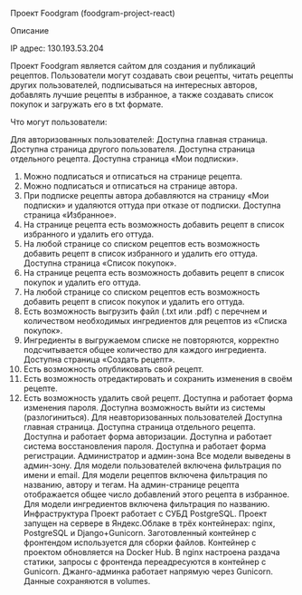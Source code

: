 Проект Foodgram (foodgram-project-react)

Описание

IP адрес: 130.193.53.204



Проект Foodgram является сайтом для создания и публикаций рецептов.
Пользователи могут создавать свои рецепты, читать рецепты других пользователей, подписываться на интересных авторов, добавлять лучшие рецепты в избранное, а также создавать список покупок и загружать его в txt формате.

Что могут пользователи:

Для авторизованных пользователей:
Доступна главная страница.
Доступна страница другого пользователя.
Доступна страница отдельного рецепта.
Доступна страница «Мои подписки».
1. Можно подписаться и отписаться на странице рецепта.
2. Можно подписаться и отписаться на странице автора.
3. При подписке рецепты автора добавляются на страницу «Мои подписки» и удаляются оттуда при отказе от подписки.
Доступна страница «Избранное».
1. На странице рецепта есть возможность добавить рецепт в список избранного и удалить его оттуда.
2. На любой странице со списком рецептов есть возможность добавить рецепт в список избранного и удалить его оттуда.
Доступна страница «Список покупок».
1. На странице рецепта есть возможность добавить рецепт в список покупок и удалить его оттуда.
2. На любой странице со списком рецептов есть возможность добавить рецепт в список покупок и удалить его оттуда.
3. Есть возможность выгрузить файл (.txt или .pdf) с перечнем и количеством необходимых ингредиентов для рецептов из «Списка покупок».
4. Ингредиенты в выгружаемом списке не повторяются, корректно подсчитывается общее количество для каждого ингредиента.
Доступна страница «Создать рецепт».
1. Есть возможность опубликовать свой рецепт.
2. Есть возможность отредактировать и сохранить изменения в своём рецепте.
3. Есть возможность удалить свой рецепт.
Доступна и работает форма изменения пароля.
Доступна возможность выйти из системы (разлогиниться).
Для неавторизованных пользователей
Доступна главная страница.
Доступна страница отдельного рецепта.
Доступна и работает форма авторизации.
Доступна и работает система восстановления пароля.
Доступна и работает форма регистрации.
Администратор и админ-зона
Все модели выведены в админ-зону.
Для модели пользователей включена фильтрация по имени и email.
Для модели рецептов включена фильтрация по названию, автору и тегам.
На админ-странице рецепта отображается общее число добавлений этого рецепта в избранное.
Для модели ингредиентов включена фильтрация по названию.
Инфраструктура
Проект работает с СУБД PostgreSQL.
Проект запущен на сервере в Яндекс.Облаке в трёх контейнерах: nginx, PostgreSQL и Django+Gunicorn. Заготовленный контейнер с фронтендом используется для сборки файлов.
Контейнер с проектом обновляется на Docker Hub.
В nginx настроена раздача статики, запросы с фронтенда переадресуются в контейнер с Gunicorn. Джанго-админка работает напрямую через Gunicorn.
Данные сохраняются в volumes.